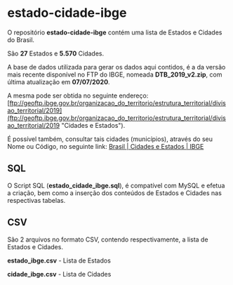 # estado-cidade-ibge

O repositório **estado-cidade-ibge** contém uma lista de Estados e Cidades do Brasil.

São **27** Estados e **5.570** Cidades.

A base de dados utilizada para gerar os dados aqui contidos, é a da versão mais recente disponível no FTP do IBGE, nomeada **DTB_2019_v2.zip**, com última atualização em **07/07/2020**.

A mesma pode ser obtida no seguinte endereço:
[ftp://geoftp.ibge.gov.br/organizacao_do_territorio/estrutura_territorial/divisao_territorial/2019](ftp://geoftp.ibge.gov.br/organizacao_do_territorio/estrutura_territorial/divisao_territorial/2019 "Cidades e Estados").

É possível também, consultar tais cidades (municípios), através do seu Nome ou Código, no seguinte link:
[Brasil | Cidades e Estados | IBGE](https://www.ibge.gov.br/cidades-e-estados.html?view=municipio "Cidades e Estados")

## SQL

O Script SQL (**estado_cidade_ibge.sql**), é compatível com MySQL e efetua a criação, bem como a inserção dos conteúdos de Estados e Cidades nas respectivas tabelas.

## CSV

São 2 arquivos no formato CSV, contendo respectivamente, a lista de Estados e Cidades.

**estado_ibge.csv** - Lista de Estados

**cidade_ibge.csv** - Lista de Cidades
